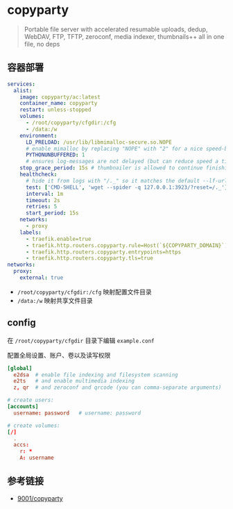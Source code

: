 # copyparty

> Portable file server with accelerated resumable uploads, dedup, WebDAV, FTP, TFTP, zeroconf, media indexer, thumbnails++ all in one file, no deps

## 容器部署

```yaml
services:
  alist:
    image: copyparty/ac:latest
    container_name: copyparty
    restart: unless-stopped
    volumes:
      - /root/copyparty/cfgdir:/cfg
      - /data:/w
    environment:
      LD_PRELOAD: /usr/lib/libmimalloc-secure.so.NOPE
      # enable mimalloc by replacing "NOPE" with "2" for a nice speed-boost (will use twice as much ram)
      PYTHONUNBUFFERED: 1
      # ensures log-messages are not delayed (but can reduce speed a tiny bit)
    stop_grace_period: 15s # thumbnailer is allowed to continue finishing up for 10s after the shutdown signal
    healthcheck:
      # hide it from logs with "/._" so it matches the default --lf-url filter
      test: ['CMD-SHELL', 'wget --spider -q 127.0.0.1:3923/?reset=/._']
      interval: 1m
      timeout: 2s
      retries: 5
      start_period: 15s
    networks:
      - proxy
    labels:
      - traefik.enable=true
      - traefik.http.routers.copyparty.rule=Host(`${COPYPARTY_DOMAIN}`)
      - traefik.http.routers.copyparty.entrypoints=https
      - traefik.http.routers.copyparty.tls=true
networks:
  proxy:
    external: true
```

- `/root/copyparty/cfgdir:/cfg` 映射配置文件目录
- `/data:/w` 映射共享文件目录

## config

在 `/root/copyparty/cfgdir` 目录下编辑 `example.conf`

配置全局设置、账户、卷以及读写权限

```conf
[global]
  e2dsa  # enable file indexing and filesystem scanning
  e2ts   # and enable multimedia indexing
  z, qr  # and zeroconf and qrcode (you can comma-separate arguments)

# create users:
[accounts]
  username: password   # username: password

# create volumes:
[/]
  .
  accs:
    r: *
    A: username
```

## 参考链接

- [9001/copyparty](https://github.com/9001/copyparty)
